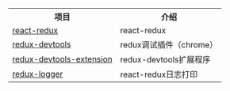 <table>
  <tr>
    <th>项目</th>
    <th>介绍</th>
  </tr>
  <tr>
    <td><a href="https://www.redux.org.cn/">react-redux</a></td>
    <td>react-redux</td>
  </tr>
  <tr>
    <td><a href="">redux-devtools</a></td>
    <td>redux调试插件（chrome）</td>
  </tr>
  <tr>
    <td><a href="https://github.com/zalmoxisus/redux-devtools-extension">redux-devtools-extension</a></td>
    <td>redux-devtools扩展程序</td>
  </tr>
  <tr>
    <td><a href="https://github.com/LogRocket/redux-logger">redux-logger</a></td>
    <td>react-redux日志打印</td>
  </tr>
</table>
